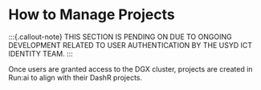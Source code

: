 # How to Manage Projects
:::{.callout-note}
THIS SECTION IS PENDING ON  DUE TO ONGOING DEVELOPMENT RELATED TO USER AUTHENTICATION BY THE USYD ICT IDENTITY TEAM.
:::

Once users are granted access to the DGX cluster, projects are created in Run:ai to align with their DashR projects.